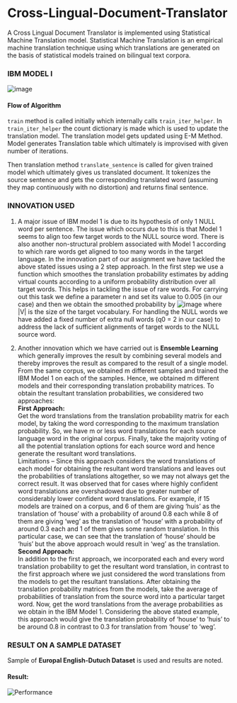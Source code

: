 # Cross-Lingual-Document-Translator
A Cross Lingual Document Translator is implemented using Statistical Machine Translation model. Statistical Machine Translation is an empirical machine translation technique using which translations are generated on the basis of statistical models trained on bilingual text corpora.

### IBM MODEL I

![image](https://user-images.githubusercontent.com/27685757/68961093-85b88380-07f7-11ea-83a8-ed1c764b1a41.png)

#### Flow of Algorithm
`train` method is called initially which internally calls `train_iter_helper`. In `train_iter_helper` the count dictionary is made which is used to update the translation model. The translation model gets updated using E-M Method. Model generates Translation table which ultimately is improvised with given number of iterations.

Then translation method `translate_sentence` is called for given trained model which ultimately gives us translated document. It tokenizes the source sentence and gets the corresponding translated word (assuming they map continuously with no distortion) and returns final sentence.

### INNOVATION USED
1. A major issue of IBM model 1 is due to its hypothesis of only 1 NULL word per sentence. The issue which occurs due to this is that Model 1 seems to align too few target words to the NULL source word. There is also another non-structural problem associated with Model 1 according to which rare words get aligned to too many words in the target language.
In the innovation part of our assignment we have tackled the above stated issues using a 2 step approach. In the first step we use a function which smoothes the translation probability estimates by adding virtual counts according to a uniform probability distribution over all target words. This helps in tackling the issue of rare words. For carrying out this task we define a parameter n and set its value to 0.005 (in our case) and then we obtain the smoothed probability by
 ![image](https://user-images.githubusercontent.com/27685757/68961464-771e9c00-07f8-11ea-8481-c6308d535277.png)
 where |V| is the size of the target vocabulary.
For handling the NULL words we have added a fixed number of extra null words (q0 = 2 in our case) to address the lack of sufficient alignments of target words to the NULL source word.

2. Another innovation which we have carried out is **Ensemble Learning** which generally improves the result by combining several models and thereby improves the result as compared to the result of a single model.
From the same corpus, we obtained m different samples and trained the IBM Model 1 on each of the samples. Hence, we obtained m different models and their corresponding translation probability matrices.
To obtain the resultant translation probabilities, we considered two approaches:    
**First Approach:**  
Get the word translations from the translation probability matrix for each model, by taking the word corresponding to the maximum translation probability.
So, we have m or less word translations for each source language word in the original corpus.
Finally, take the majority voting of all the potential translation options for each source word and hence generate the resultant word translations.  
Limitations – Since this approach considers the word translations of each model for obtaining the resultant word translations and leaves out the probabilities of translations altogether, so we may not always get the correct result.
It was observed that for cases where highly confident word translations are overshadowed due to greater number of considerably lower confident word translations. For example, if 15 models are trained on a corpus, and 6 of them are giving ‘huis’ as the translation of ‘house’ with a probability of around 0.8 each while 8 of them are giving ‘weg’ as the translation of ‘house’ with a probability of around 0.3 each and 1 of them gives some random translation. In this particular case, we can see that the translation of ‘house’ should be ‘huis’ but the above approach would result in ‘weg’ as the translation.  
**Second Approach:**    
In addition to the first approach, we incorporated each and every word translation probability to get the resultant word translation, in contrast to the first approach where we just considered the word translations from the models to get the resultant translations.
After obtaining the translation probability matrices from the models, take the average of probabilities of translation from the source word into a particular target word.
Now, get the word translations from the average probabilities as we obtain in the IBM Model 1.
Considering the above stated example, this approach would give the translation probability of ‘house’ to ‘huis’ to be around 0.8 in contrast to 0.3 for translation from ‘house’ to ‘weg’.

### RESULT ON A SAMPLE DATASET

Sample of **Europal English-Dutuch Dataset** is used and results are noted.
#### Result:
![Performance](https://user-images.githubusercontent.com/27685757/68962399-7f77d680-07fa-11ea-8e35-bfda24614f8a.png)

